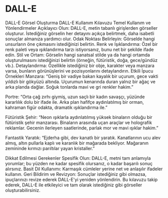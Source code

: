 # DALL-E
DALL-E Görsel Oluşturma
DALL-E Kullanım Kılavuzu
Temel Kullanım ve Yönlendirmeler
Açıklayıcı Olun: DALL-E, metin tabanlı girişlerden görseller oluşturur. İstediğiniz görselin her detayını açıkça belirtmek, daha isabetli sonuçlar almanıza yardımcı olur.
Odak Noktası Belirleyin: Görselde hangi unsurların öne çıkmasını istediğinizi belirtin.
Renk ve Işıklandırma: Özel bir renk paleti veya ışıklandırma tarzı istiyorsanız, bunu net bir şekilde ifade edin.
Stil ve Ortam: Görselin hangi sanatsal stilde ya da hangi ortamda oluşturulmasını istediğinizi belirtin (örneğin, fütüristik, doğa, gece/gündüz vb.).
Detaylandırma: Özellikle istediğiniz bir obje, karakter veya manzara varsa, bunların görünüşlerini ve pozisyonlarını detaylandırın.
Etkili İpucu Örnekleri
Manzara: “Geniş bir vadiye bakan kayalık bir uçurum, gece vakti yıldızlı bir gökyüzü altında. Uçurumun kenarında duran yalnız bir ağaç ve arka planda dağlar. Soğuk tonlarda mavi ve gri renkler hakim.”

Portre: “Orta çağ zırhı giymiş, uzun saçlı bir kadın savaşçı, yüzünde kararlılık dolu bir ifade ile. Arka plan hafifçe aydınlatılmış bir orman, kahraman figür odakta, dramatik ışıklandırma ile.”

Fütüristik Şehir: “Neon ışıklarla aydınlatılmış yüksek binaların olduğu bir fütüristik şehir manzarası. Binaların arasında uçan araçlar ve holografik reklamlar. Gecenin ilerleyen saatlerinde, parlak mor ve mavi ışıklar hakim.”

Fantastik Yaratık: “Ejderha gibi, dev kanatlı bir yaratık. Kanatlarının ucu alev almış, altın pullarla kaplı ve karanlık bir mağarada bekliyor. Mağaranın zemininde kırmızı parıltılar yayan kristaller.”

Dikkat Edilmesi Gerekenler
Spesifik Olun: DALL-E, metni tam anlamıyla yorumlar; bu yüzden ne kadar spesifik olursanız, o kadar başarılı sonuç alırsınız.
Basit Dil Kullanımı: Karmaşık cümleler yerine net ve anlaşılır ifadeler kullanın.
Geri Bildirim ve Revizyon: Sonuçlar istediğiniz gibi olmazsa, ipuçlarınızı revize ederek DALL-E'yi yeniden yönlendirin.
Bu kılavuzu takip ederek, DALL-E ile etkileyici ve tam olarak istediğiniz gibi görseller oluşturabilirsiniz.


